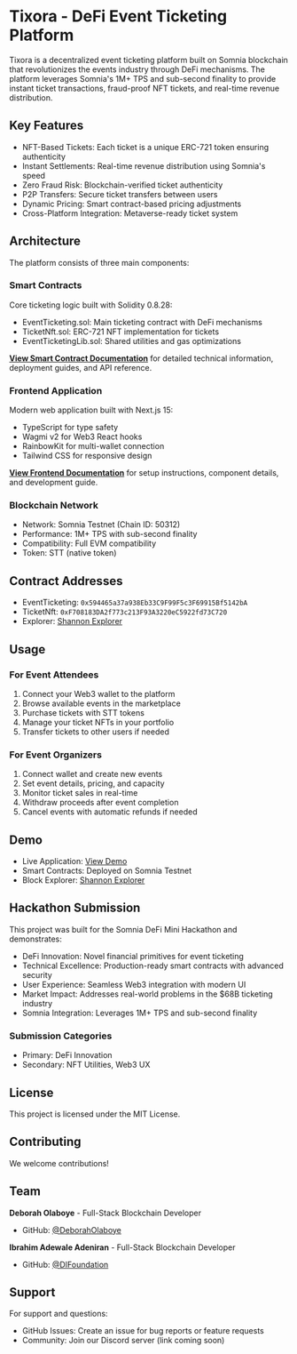 # Tixora - DeFi Event Ticketing Platform

Tixora is a decentralized event ticketing platform built on Somnia blockchain that revolutionizes the events industry through DeFi mechanisms. The platform leverages Somnia's 1M+ TPS and sub-second finality to provide instant ticket transactions, fraud-proof NFT tickets, and real-time revenue distribution.

## Key Features

- NFT-Based Tickets: Each ticket is a unique ERC-721 token ensuring authenticity
- Instant Settlements: Real-time revenue distribution using Somnia's speed
- Zero Fraud Risk: Blockchain-verified ticket authenticity
- P2P Transfers: Secure ticket transfers between users
- Dynamic Pricing: Smart contract-based pricing adjustments
- Cross-Platform Integration: Metaverse-ready ticket system

## Architecture

The platform consists of three main components:

### Smart Contracts
Core ticketing logic built with Solidity 0.8.28:
- EventTicketing.sol: Main ticketing contract with DeFi mechanisms
- TicketNft.sol: ERC-721 NFT implementation for tickets
- EventTicketingLib.sol: Shared utilities and gas optimizations

**[View Smart Contract Documentation](./smcontract/README.md)** for detailed technical information, deployment guides, and API reference.

### Frontend Application
Modern web application built with Next.js 15:
- TypeScript for type safety
- Wagmi v2 for Web3 React hooks
- RainbowKit for multi-wallet connection
- Tailwind CSS for responsive design

**[View Frontend Documentation](./frontend/README.md)** for setup instructions, component details, and development guide.

### Blockchain Network
- Network: Somnia Testnet (Chain ID: 50312)
- Performance: 1M+ TPS with sub-second finality
- Compatibility: Full EVM compatibility
- Token: STT (native token)

## Contract Addresses

- EventTicketing: `0x594465a37a938Eb33C9F99F5c3F69915Bf5142bA`
- TicketNft: `0xF708183DA2f773c213F93A3220eC5922fd73C720`
- Explorer: [Shannon Explorer](https://shannon-explorer.somnia.network)

## Usage

### For Event Attendees
1. Connect your Web3 wallet to the platform
2. Browse available events in the marketplace
3. Purchase tickets with STT tokens
4. Manage your ticket NFTs in your portfolio
5. Transfer tickets to other users if needed

### For Event Organizers
1. Connect wallet and create new events
2. Set event details, pricing, and capacity
3. Monitor ticket sales in real-time
4. Withdraw proceeds after event completion
5. Cancel events with automatic refunds if needed

## Demo

- Live Application: [View Demo](https://tixora-demo.vercel.app)
- Smart Contracts: Deployed on Somnia Testnet
- Block Explorer: [Shannon Explorer](https://shannon-explorer.somnia.network)

## Hackathon Submission

This project was built for the Somnia DeFi Mini Hackathon and demonstrates:

- DeFi Innovation: Novel financial primitives for event ticketing
- Technical Excellence: Production-ready smart contracts with advanced security
- User Experience: Seamless Web3 integration with modern UI
- Market Impact: Addresses real-world problems in the $68B ticketing industry
- Somnia Integration: Leverages 1M+ TPS and sub-second finality

### Submission Categories
- Primary: DeFi Innovation
- Secondary: NFT Utilities, Web3 UX

## License

This project is licensed under the MIT License.

## Contributing

We welcome contributions!

## Team

**Deborah Olaboye** - Full-Stack Blockchain Developer
- GitHub: [@DeborahOlaboye](https://github.com/DeborahOlaboye)

**Ibrahim Adewale Adeniran** - Full-Stack Blockchain Developer  
- GitHub: [@DIFoundation](https://github.com/DIFoundation)

## Support

For support and questions:
- GitHub Issues: Create an issue for bug reports or feature requests
- Community: Join our Discord server (link coming soon)